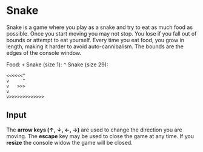 # Snake

Snake is a game where you play as a snake and try to eat as much food as possible. Once you start moving you may not stop. You lose if you fall out of bounds or attempt to eat yourself. Every time you eat food, you grow in length, making it harder to avoid auto-cannibalism. The bounds are the edges of the console window.

Food: `+`
Snake (size 1): `^`
Snake (size 29):
```
<<<<<<^
v     ^
v   >>>
v
v>>>>>>>>>>>>>
```

## Input

The **arrow keys (↑, ↓, ←, →)** are used to change the direction you are moving. The **escape** key may be used to close the game at any time. If you **resize** the console widow the game will be closed.
